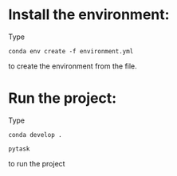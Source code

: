 # Install the environment:
Type

`conda env create -f environment.yml`

to create the environment from the file.

# Run the project:

Type

`conda develop .`

`pytask`


to run the project

